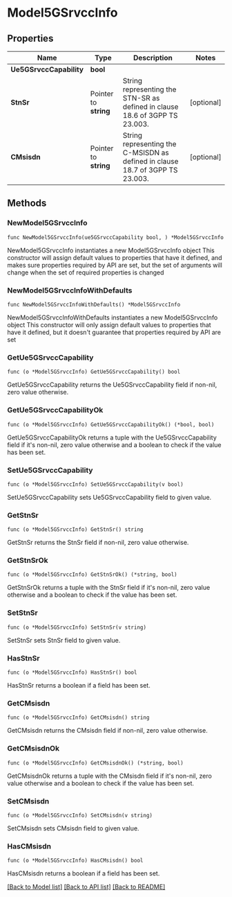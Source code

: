 # Model5GSrvccInfo

## Properties

Name | Type | Description | Notes
------------ | ------------- | ------------- | -------------
**Ue5GSrvccCapability** | **bool** |  | 
**StnSr** | Pointer to **string** | String representing the STN-SR as defined in clause 18.6 of 3GPP TS 23.003. | [optional] 
**CMsisdn** | Pointer to **string** | String representing the C-MSISDN as defined in clause 18.7 of 3GPP TS 23.003. | [optional] 

## Methods

### NewModel5GSrvccInfo

`func NewModel5GSrvccInfo(ue5GSrvccCapability bool, ) *Model5GSrvccInfo`

NewModel5GSrvccInfo instantiates a new Model5GSrvccInfo object
This constructor will assign default values to properties that have it defined,
and makes sure properties required by API are set, but the set of arguments
will change when the set of required properties is changed

### NewModel5GSrvccInfoWithDefaults

`func NewModel5GSrvccInfoWithDefaults() *Model5GSrvccInfo`

NewModel5GSrvccInfoWithDefaults instantiates a new Model5GSrvccInfo object
This constructor will only assign default values to properties that have it defined,
but it doesn't guarantee that properties required by API are set

### GetUe5GSrvccCapability

`func (o *Model5GSrvccInfo) GetUe5GSrvccCapability() bool`

GetUe5GSrvccCapability returns the Ue5GSrvccCapability field if non-nil, zero value otherwise.

### GetUe5GSrvccCapabilityOk

`func (o *Model5GSrvccInfo) GetUe5GSrvccCapabilityOk() (*bool, bool)`

GetUe5GSrvccCapabilityOk returns a tuple with the Ue5GSrvccCapability field if it's non-nil, zero value otherwise
and a boolean to check if the value has been set.

### SetUe5GSrvccCapability

`func (o *Model5GSrvccInfo) SetUe5GSrvccCapability(v bool)`

SetUe5GSrvccCapability sets Ue5GSrvccCapability field to given value.


### GetStnSr

`func (o *Model5GSrvccInfo) GetStnSr() string`

GetStnSr returns the StnSr field if non-nil, zero value otherwise.

### GetStnSrOk

`func (o *Model5GSrvccInfo) GetStnSrOk() (*string, bool)`

GetStnSrOk returns a tuple with the StnSr field if it's non-nil, zero value otherwise
and a boolean to check if the value has been set.

### SetStnSr

`func (o *Model5GSrvccInfo) SetStnSr(v string)`

SetStnSr sets StnSr field to given value.

### HasStnSr

`func (o *Model5GSrvccInfo) HasStnSr() bool`

HasStnSr returns a boolean if a field has been set.

### GetCMsisdn

`func (o *Model5GSrvccInfo) GetCMsisdn() string`

GetCMsisdn returns the CMsisdn field if non-nil, zero value otherwise.

### GetCMsisdnOk

`func (o *Model5GSrvccInfo) GetCMsisdnOk() (*string, bool)`

GetCMsisdnOk returns a tuple with the CMsisdn field if it's non-nil, zero value otherwise
and a boolean to check if the value has been set.

### SetCMsisdn

`func (o *Model5GSrvccInfo) SetCMsisdn(v string)`

SetCMsisdn sets CMsisdn field to given value.

### HasCMsisdn

`func (o *Model5GSrvccInfo) HasCMsisdn() bool`

HasCMsisdn returns a boolean if a field has been set.


[[Back to Model list]](../README.md#documentation-for-models) [[Back to API list]](../README.md#documentation-for-api-endpoints) [[Back to README]](../README.md)


